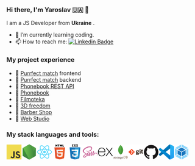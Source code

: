 ### Hi there, I'm Yaroslav 🇺🇦 👋 
I am a JS Developer from **Ukraine** .
- 🌱 I’m currently learning coding.
- 📫 How to reach me:
  [![Linkedin Badge](https://img.shields.io/badge/-yabr87-blue?style=flat&logo=Linkedin&logoColor=white)](https://www.linkedin.com/in/yabr87/)
  
### My project experience
- 📄  <a href="https://github.com/yabr87/purrfect-match-frontend">Purrfect match<a/> frontend
- 📄  <a href="https://github.com/yabr87/purrfect-match-backend">Purrfect match<a/> backend
- 📄  <a href="https://github.com/yabr87/nodejs-homework-rest-api">Phonebook REST API<a/>
- 📄  <a href="https://github.com/yabr87/goit-react-hw-08-phonebook">Phonebook<a/>
- 📄  <a href="https://github.com/yabr87/filmoteka-group-project">Filmoteka<a/>
- 📄  <a href="https://github.com/yabr87/3d-freedom-group11">3D freedom<a/>
- 📄  <a href="https://github.com/yabr87/BarberShop">Barber Shop<a/>
- 📄  <a href="https://github.com/yabr87/goit-markup-hw-08">Web Studio<a/>

### My stack languages and tools:
  <img align="left" src="https://github.com/devicons/devicon/blob/master/icons/javascript/javascript-original.svg" title="JavaScript" alt="JavaScript" width="40" height="40"/>
 <img align="left" src="https://github.com/devicons/devicon/blob/master/icons/nodejs/nodejs-original.svg" title="NodeJS" alt="NodeJS" width="40" height="40"/>
 <img align="left" src="https://github.com/devicons/devicon/blob/master/icons/react/react-original.svg" title="React" alt="React" width="40" height="40"/>


 



<img align="left" src="https://github.com/devicons/devicon/blob/master/icons/html5/html5-original-wordmark.svg" title="HTML5" alt="HTML" width="40" height="40"/>

<img align="left" src="https://github.com/devicons/devicon/blob/master/icons/css3/css3-original-wordmark.svg"  title="CSS3" alt="CSS" width="40" height="40"/>
  


<img align="left" src="https://github.com/devicons/devicon/blob/master/icons/sass/sass-original.svg"  title="SASS" alt="SASS" width="40" height="40"/>
<img align="left" src="https://github.com/devicons/devicon/blob/master/icons/express/express-original.svg"  title="EXPRESS" alt="SASS" width="40" height="40"/>


  <img align="left" src="https://github.com/devicons/devicon/blob/master/icons/mongodb/mongodb-original-wordmark.svg" title="mongodb" alt="mongodb" width="40" height="40"/> 

<img align="left" src="https://github.com/devicons/devicon/blob/master/icons/git/git-original-wordmark.svg" title="Git" alt="Git" width="40" height="40"/>

<img align="left" src="https://github.com/devicons/devicon/blob/master/icons/github/github-original.svg" title="GitHub" alt="GitHub" width="40" height="40"/>

<img align="left" src="https://github.com/devicons/devicon/blob/master/icons/vscode/vscode-original.svg" title="vscode" alt="vscode" width="40" height="40"/>
  
<img align="left" src="https://github.com/devicons/devicon/blob/master/icons/webpack/webpack-original.svg" title="webpack" alt="webpack" width="40" height="40"/>

&nbsp;

&nbsp;
 
<!--
**yabr87/yabr87** is a ✨ _special_ ✨ repository because its `README.md` (this file) appears on your GitHub profile.


<img align="left" src="https://github.com/devicons/devicon/blob/master/icons/firebase/firebase-plain-wordmark.svg" title="Firebase" alt="Firebase" width="40" height="40"/> 

[![Top Langs](https://github-readme-stats.vercel.app/api/top-langs/?username=yabr87&layout=compact)](https://github.com/anuraghazra/github-readme-stats)
[![GitHub Streak](http://github-readme-streak-stats.herokuapp.com?user=yabr87)](https://git.io/streak-stats)



- 🔭 I’m currently working on ...
- 🌱 I’m currently learning coding...
- 👯 I’m looking to collaborate on ...
- 🤔 I’m looking for help with ...
- 💬 Ask me about ...
- 📫 How to reach me: ...
- 😄 Pronouns: ...
- ⚡ Fun fact: ...
-->

